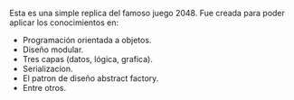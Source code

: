 Esta es una simple replica del famoso juego 2048. Fue creada para poder aplicar los conocimientos en:

- Programación orientada a objetos.
- Diseño modular.
- Tres capas (datos, lógica, grafica).
- Serializacion.
- El patron de diseño abstract factory.
- Entre otros.
